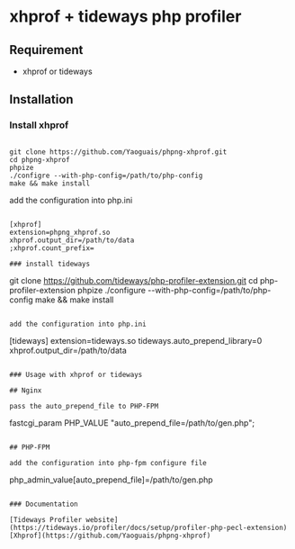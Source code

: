 # xhprof + tideways php profiler

## Requirement
- xhprof or tideways

## Installation

### Install xhprof

~~~

git clone https://github.com/Yaoguais/phpng-xhprof.git
cd phpng-xhprof
phpize
./configre --with-php-config=/path/to/php-config
make && make install
~~~

add the configuration into php.ini
~~~

[xhprof]
extension=phpng_xhprof.so
xhprof.output_dir=/path/to/data
;xhprof.count_prefix=

### install tideways

~~~
git clone https://github.com/tideways/php-profiler-extension.git
cd php-profiler-extension
phpize
./configure --with-php-config=/path/to/php-config
make && make install
~~~

add the configuration into php.ini
~~~

[tideways]
extension=tideways.so
tideways.auto_prepend_library=0
xhprof.output_dir=/path/to/data
~~~

### Usage with xhprof or tideways

## Nginx

pass the auto_prepend_file to PHP-FPM

~~~

fastcgi_param PHP_VALUE "auto_prepend_file=/path/to/gen.php";
~~~

## PHP-FPM

add the configuration into php-fpm configure file

~~~

php_admin_value[auto_prepend_file]=/path/to/gen.php
~~~

### Documentation

[Tideways Profiler website](https://tideways.io/profiler/docs/setup/profiler-php-pecl-extension)
[Xhprof](https://github.com/Yaoguais/phpng-xhprof)








